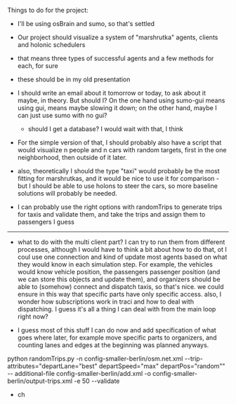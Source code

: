 Things to do for the project:
- I'll be using osBrain and sumo, so that's settled
- Our project should visualize a system of "marshrutka" agents, clients and holonic schedulers
- that means three types of successful agents and a few methods for each, for sure
- these should be in my old presentation
- I should write an email about it tomorrow or today, to ask about it maybe, in theory. But should I?
On the one hand using sumo-gui means using gui, means maybe slowing it down; on the other hand, maybe
  I can just use sumo with no gui?
  - should I get a database? I would wait with that, I think
    
- For the simple version of that, I should probably also have a script that would visualize n people and n cars 
with random targets, first in the one neighborhood, then outside of it later.
  
- also, theoretically I should the type "taxi" would probably be the most fitting for marshrutkas, and it would be nice to 
  use it for comparison - but I should be able to use holons to steer the cars, so more baseline solutions will probably 
  be needed.
  
- I can probably use the right options with randomTrips to generate trips for taxis and validate them, and take the trips and assign them to passengers
I guess
  
***
  
- what to do with the multi client part? I can try to run them from different processes, although I would have to think a bit about how to do that, ot I coul
use one connection and kind of update most agents based on what they would know in each simulation step. For example, the vehicles
  would know vehicle position, the passengers passenger position (and we can store this objects and update them), and organizers
  should be able to (somehow) connect and dispatch taxis, so that's nice. we could ensure in this way that specific parts have only specific 
  access. also, I wonder how subscriptions work in traci and how to deal with dispatching. I guess it's all a thing I can deal with from the main loop
  right now?
  
- I guess most of this stuff I can do now and add specification of what goes where later, for example move specific parts to organizers, and counting 
lanes and edges at the beginning was planned anyways.
  
python randomTrips.py -n config-smaller-berlin/osm.net.xml --trip-attributes="departLane=\"best\" departSpeed=\"max\" departPos=\"random\"" --
additional-file config-smaller-berlin/add.xml -o config-smaller-berlin/output-trips.xml -e 50 --validate


- ch